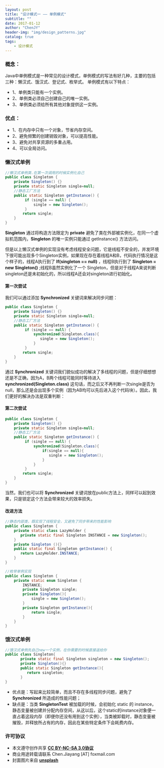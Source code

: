 ```yaml
---
layout: post
title: "设计模式一 —— 单例模式"
subtitle: ""
date: 2017-01-12
author: "ChenJY"
header-img: "img/design_patterns.jpg"
catalog: true
tags: 
    - 设计模式
---
```


### 概念：
Java中单例模式是一种常见的设计模式，单例模式的写法有好几种，主要的包括三种：懒汉式、饿汉式、登记式、枚举式。
单例模式有以下特点：
* 1、单例类只能有一个实例。
* 2、单例类必须自己创建自己的唯一实例。
* 3、单例类必须给所有其他对象提供这一实例。

### 优点：
* 1、在内存中只有一个对象，节省内存空间。
* 2、避免频繁的创建销毁对象，可以提高性能。
* 3、避免对共享资源的多重占用。
* 4、可以全局访问。

### 懒汉式单例
```java
//懒汉式单例类.在第一次调用的时候实例化自己   
public class Singleton {  
    private Singleton() {}  
    private static Singleton single=null;  
    //静态工厂方法   
    public static Singleton getInstance() {  
         if (single == null) {    
             single = new Singleton();  
         }    
        return single;  
    }  
}
```

<b>Singleton</b> 通过将构造方法限定为 <b>private</b> 避免了类在外部被实例化，在同一个虚拟机范围内，<b>Singleton</b> 的唯一实例只能通过 getInstance() 方法访问。

但是以上懒汉式单例的实现没有考虑线程安全问题，它是线程不安全的，并发环境下很可能出现多个Singleton实例，如果现在存在着线程A和B，代码执行情况是这个样子的，线程A执行到了 <b>If(singleton == null)</b> ，线程B执行到了 <b>Singleton = new Singleton()</b> ;线程B虽然实例化了一个 Singleton，但是对于线程A来说判断singleton还是未初始化的，所以线程A还会对singleton进行初始化。

#### 第一次尝试
我们可以通过添加 <b>Synchronized</b> 关键词来解决同步问题：
```java
public class Singleton {  
    private Singleton() {}  
    private static Singleton single=null;  
    //静态工厂方法   
    public static Singleton getInstance() {  
         if (single == null) {    
             synchronized(Singleton.class){
                single = new Singleton();  
             }
         }    
        return single;  
    }  
}
```
通过 __Synchronized__ 关键词我们貌似成功的解决了多线程的问题，但是仔细想想还是不正确，因为A，B两个线程可能同时等待进入<b>synchronized(Singleton.class)</b> 这句话，而之后又不再判断一次single是否为null，那么还是会出现多个实例（因为AB均可以先后进入这个代码块）。因此，我们更好的解决办法是双重判断：      

#### 第二次尝试
```java
public class Singleton {  
    private Singleton() {}  
    private static Singleton single=null;  
    //静态工厂方法   
    public static Singleton getInstance() {  
         if (single == null) {    
             synchronized(Singleton.class){
                 if(single == null){
                    single = new Singleton();  
                 }
             }
         }    
        return single;  
    }  
}
```
当然，我们也可以将 <b>Synchronized</b> 关键词放在public方法上，同样可以起到效果，只是锁定这个方法会带来较大的效率损失。

#### 改进方法
```java
//静态内部类，既实现了线程安全，又避免了同步带来的性能影响
public class Singleton {    
    private static class LazyHolder {    
       private static final Singleton INSTANCE = new Singleton();    
    }    
    private Singleton (){}    
    public static final Singleton getInstance() {    
       return LazyHolder.INSTANCE;    
    }    
}  
```

```java
//枚举单例实现
public class Singleton {
    private static enum Singleton {
        INSTANCE;
        private Singleton single;
        private Singleton(){
            single = new Singleton();
        }
        private Singleton getInstance(){
            return single;
        }
    }
}
```

### 饿汉式单例
```java
//饿汉式单例先自己new一个实例，在你需要的时候直接返给你
public class Singleton{
       private static final Singleton singleton = new Singleton();
       private Singleton(){}
       public static Singleton getInstance(){
          return singleton;
       }
}
```
* 优点是：写起来比较简单，而且不存在多线程同步问题，避免了 <b>Synchronized</b> 所造成的性能问题；
* 缺点是：当类 <b>SingletonTest</b> 被加载的时候，会初始化 static 的 instance，静态变量被创建并分配内存空间，从这以后，这个static的instance对象便一直占着这段内存（即便你还没有用到这个实例），当类被卸载时，静态变量被摧毁，并释放所占有的内存，因此在某些特定条件下会耗费内存。

### 许可协议
* 本文遵守创作共享 <a href="https://creativecommons.org/licenses/by-nc-sa/3.0/cn/" target="_blank"><b>CC BY-NC-SA 3.0协议</b></a>
* 商业用途转载请联系 Chen.Jiayang [AT] foxmail.com
* 封面图片来自 <a href="https://unsplash.com/" target="_blank"><b> unsplash </b></a>
